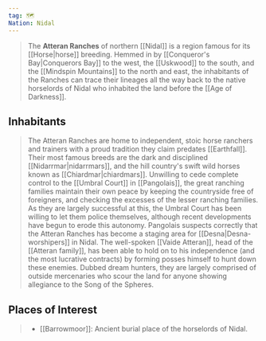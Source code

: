 ```yaml
---
tag: 🗺️
Nation: Nidal
---
```

> The **Atteran Ranches** of northern [[Nidal]] is a region famous for its [[Horse|horse]] breeding. Hemmed in by [[Conqueror's Bay|Conquerors Bay]] to the west, the [[Uskwood]] to the south, and the [[Mindspin Mountains]] to the north and east, the inhabitants of the Ranches can trace their lineages all the way back to the native horselords of Nidal who inhabited the land before the [[Age of Darkness]].


## Inhabitants

> The Atteran Ranches are home to independent, stoic horse ranchers and trainers with a proud tradition they claim predates [[Earthfall]]. Their most famous breeds are the dark and disciplined [[Nidarrmar|nidarrmars]], and the hill country's swift wild horses known as [[Chiardmar|chiardmars]]. Unwilling to cede complete control to the [[Umbral Court]] in [[Pangolais]], the great ranching families maintain their own peace by keeping the countryside free of foreigners, and checking the excesses of the lesser ranching families. As they are largely successful at this, the Umbral Court has been willing to let them police themselves, although recent developments have begun to erode this autonomy. Pangolais suspects correctly that the Atteran Ranches has become a staging area for [[Desna|Desna-worshipers]] in Nidal. The well-spoken [[Vaide Atteran]], head of the [[Atteran family]], has been able to hold on to his independence (and the most lucrative contracts) by forming posses himself to hunt down these enemies. Dubbed dream hunters, they are largely comprised of outside mercenaries who scour the land for anyone showing allegiance to the Song of the Spheres.


## Places of Interest

> - [[Barrowmoor]]: Ancient burial place of the horselords of Nidal.







